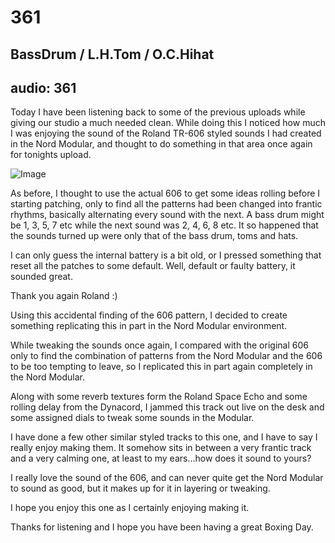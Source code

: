 # 361
## BassDrum / L.H.Tom / O.C.Hihat
audio: 361
---

Today I have been listening back to some of the previous uploads while giving our studio a much needed clean. While doing this I noticed how much I was enjoying the sound of the Roland TR-606 styled sounds I had created in the Nord Modular, and thought to do something in that area once again for tonights upload.

![Image](/assets/img/Snd-361.png)


As before, I thought to use the actual 606 to get some ideas rolling before I starting patching, only to find all the patterns had been changed into frantic rhythms, basically alternating every sound with the next. A bass drum might be 1, 3, 5, 7 etc while the next sound was 2, 4, 6, 8 etc. It so happened that the sounds turned up were only that of the bass drum, toms and hats. 

I can only guess the internal battery is a bit old, or I pressed something that reset all the patches to some default. Well, default or faulty battery, it sounded great. 

Thank you again Roland :)

Using this accidental finding of the 606 pattern, I decided to create something replicating this in part in the Nord Modular environment.

While tweaking the sounds once again, I compared with the original 606 only to find the combination of patterns from the Nord Modular and the 606 to be too tempting to leave, so I replicated this in part again completely in the Nord Modular.

Along with some reverb textures form the Roland Space Echo and some rolling delay from the Dynacord, I jammed this track out live on the desk and some assigned dials to tweak some sounds in the Modular.

I have done a few other similar styled tracks to this one, and I have to say I really enjoy making them. It somehow sits in between a very frantic track and a very calming one, at least to my ears…how does it sound to yours?

I really love the sound of the 606, and can never quite get the Nord Modular to sound as good, but it makes up for it in layering or tweaking.

I hope you enjoy this one as I certainly enjoying making it.

Thanks for listening and I hope you have been having a great Boxing Day.